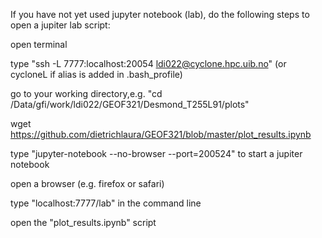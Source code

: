If you have not yet used jupyter notebook (lab), do the following steps to open a jupiter lab script:

open terminal

type "ssh -L 7777:localhost:20054 ldi022@cyclone.hpc.uib.no" (or cycloneL if alias is added in .bash_profile)

go to your working directory,e.g.  "cd /Data/gfi/work/ldi022/GEOF321/Desmond_T255L91/plots"

wget https://github.com/dietrichlaura/GEOF321/blob/master/plot_results.ipynb

type "jupyter-notebook --no-browser --port=200524" to start a jupiter notebook

open a browser (e.g. firefox or safari)

type "localhost:7777/lab" in the command line

open the "plot_results.ipynb" script
